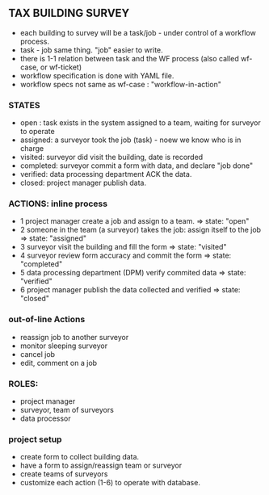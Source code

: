 ## TAX BUILDING SURVEY

- each building to survey will be a task/job - under control of a workflow process.
- task - job same thing. "job" easier to write.
- there is 1-1 relation between task and the WF process (also called wf-case, or wf-ticket)
- workflow specification is done with YAML file.
- workflow specs not same as wf-case : "workflow-in-action"

### STATES
- open : task exists in the system assigned to a team, waiting for surveyor to operate
- assigned: a surveyor took the job (task) - noew we know who is in charge
- visited: surveyor did visit the building, date is recorded
- completed: surveyor commit a form with data, and declare "job done"
- verified: data processing department ACK the data.
- closed: project manager publish data.

 ### ACTIONS: inline process

- 1 project manager create a job and assign to a team. => state: "open"
- 2 someone in the team (a surveyor) takes the job: assign itself to the job => state: "assigned"
- 3 surveyor visit the building and fill the form => state: "visited"
- 4 surveyor review form accuracy and commit the form => state: "completed"
- 5 data processing department (DPM) verify commited data => state: "verified"
- 6 project manager publish the data collected and verified => state: "closed"

### out-of-line Actions
- reassign job to another surveyor
- monitor sleeping surveyor
- cancel job
- edit, comment on a job

### ROLES:
- project manager
- surveyor, team of surveyors
- data processor

###  project setup

- create form to collect building data.
- have a form to assign/reassign team or surveyor
- create teams of surveyors
- customize each action (1-6) to operate with database.


